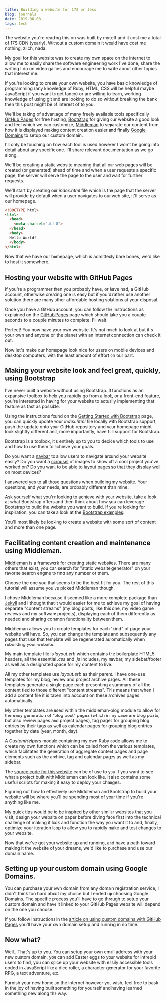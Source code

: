 ```yaml
---
title: Building a website for 17$ or less
blog: journals
date: 2019-06-08
tags: tech
---
```

The website you're reading this on was built by myself and it cost me a total of 17$ CDN (yearly). Without a custom domain it would have cost me nothing, zilch, nada.

My goal for this website was to create my own space on the internet to allow me to easily share the software engineering work I've done, share the writing I do on video games and encourage me to write about other topics that interest me.

If you're looking to create your own website, you have basic knowledge of programming (any knowledge of Ruby, HTML, CSS will be helpful maybe JavaScript if you want to get fancy) or are willing to learn, working knowledge of using git and are looking to do so without breaking the bank then this post might be of interest of to you.

We'll be taking of advantage of many freely available tools specifically [GitHub Pages](https://pages.github.com/) for free hosting, [Bootstrap](https://getbootstrap.com/) for giving our website a good look and feel which we can customize, [Middleman](https://middlemanapp.com/) to separate our content from how it is displayed making content creation easier and finally [Google Domains](https://domains.google/#/) to setup our custom domain.

I'll only be touching on how each tool is used however I won't be going into detail about any specific one. I'll share relevant documentation as we go along.

We'll be creating a static website meaning that all our web pages will be created (or generated) ahead of time and when a user requests a specific page, the server will serve the page to the user and wait for further requests.

We'll start by creating our _index.html_ file which is the page that the server will provide by default when a user navigates to our web site, it'll serve as our homepage.

~~~ html
<!DOCTYPE html>
<html>
  <head>
    <meta charset="utf-8">
  </head>
  <body>
  Hello World!
  </body>
</html>
~~~

Now that we have our homepage, which is admittedly bare bones, we'd like to host it somewhere.

## Hosting your website with GitHub Pages

If you're a programmer then you probably have, or have had, a GitHub account, otherwise creating one is easy but if you'd rather use another solution there are many other affordable hosting solutions at your disposal.

Once you have a GitHub account, you can follow the instructions as explained on the [GitHub Pages](https://pages.github.com/) page which should take you a couple seconds to a couple minutes to complete. I'll wait.

Perfect! You now have your own website. It's not much to look at but it's your own and anyone on the planet with an internet connection can check it out.

Now let's make our homepage look nice for users on mobile devices and desktop computers, with the least amount of effort on our part.

## Making your website look and feel great, quickly, using Bootstrap

I've never built a website without using Bootstrap. It functions as an expansive toolbox to help you rapidly go from a look, or a front-end feature, you're interested in having for your website to actually implementing that feature as fast as possible.

Using the instructions found on the [Getting Started with Bootstrap](https://getbootstrap.com/docs/4.3/getting-started/introduction/) page, you can quickly update your _index.html_ file locally with Bootstrap support, push the update onto your GitHub repository and your homepage might look slightly different and, more importantly, have full support for Bootstrap.

Bootstrap is a toolbox, it's entirely up to you to decide which tools to use and how to use them to achieve your goals.

Do you want a [navbar](https://getbootstrap.com/docs/4.0/components/navbar/) to allow users to navigate around your website easily? Do you want a [carousel](https://getbootstrap.com/docs/4.0/components/carousel/) of images to show off a cool project you've worked on? Do you want to be able to layout [pages so that they display well](https://getbootstrap.com/docs/4.0/layout/overview/) on most devices?

I answered yes to all those questions when building my website. Your questions, and your needs, are probably different than mine.

Ask yourself what you're looking to achieve with your website, take a look at what Bootstrap offers and then think about how you can leverage Bootstrap to build the website you want to build. If you're looking for inspiration, you can take a look at the [Bootstrap examples](https://getbootstrap.com/docs/4.0/examples/).

You'll most likely be looking to create a website with some sort of content and more than one page.

## Facilitating content creation and maintenance using Middleman.

[Middleman](https://middlemanapp.com/) is a framework for creating static websites. There are many others that exist, you can search for "static website generator" on your favorite search engine to find any number of them.

Choose the one you that seems to be the best fit for you. The rest of this tutorial will assume you've picked Middleman though.

I chose Middleman because it seemed like a more complete package than [Jekyll](https://jekyllrb.com/) and I thought that it would easier for me to achieve my goal of having separate "content streams" (my blog posts, like this one, my video game reviews and my software projects), displaying each of them differently as needed and sharing common functionality between them.

Middleman allows you to create templates for each "kind" of page your website will have. So, you can change the template and subsequently any pages that use that template will be regenerated automatically when rebuilding your website.

My main template file is _layout.erb_ which contains the boilerplate HTML5 headers, all the essential _.css_ and _.js_ includes, my navbar, my sidebar/footer as well as a designated space for my content to live.

All my other templates use _layout.erb_ as their parent. I have one-use templates for my blog, review and project archive pages. All these templates generate a single page each presenting a summary of all the content tied to those different "content streams". This means that when I add a content file it is taken into account on these archives pages automatically.

My other templates are used within the middleman-blog module to allow for the easy generation of "blog post" pages (which in my case are blog posts, but also review pages and project pages), tag pages for grouping blog entries by their tags as well as calendar pages for grouping blog entries together by date (year, month, day).

A _CustomHelpers_ module containing my own Ruby code allows me to create my own functions which can be called from the various templates, which facilitates the generation of aggregate content pages and page elements such as the archive, tag and calendar pages as well as my sidebar.

The [source code for this website](https://github.com/KeikakuB/personal-website) can be of use to you if you want to see what a project built with Middleman can look like. It also contains some useful scripts for making it easy to deploy your changes.

Figuring out how to effectively use Middleman and Bootstrap to build your website will be where you'll be spending most of your time if you're anything like me.

My quick tips would be to be inspired by other similar websites that you visit, design your website on paper before diving face first into the technical challenge of making it look and function the way you want it to and, finally, optimize your iteration loop to allow you to rapidly make and test changes to your website.

Now that we've got your website up and running, and have a path toward making it the website of your dreams, we'd like to purchase and use our domain name.

## Setting up your custom domain using Google Domains.

You can purchase your own domain from any domain registration service, I didn't think too hard about my choice but I ended up choosing Google Domains. The specific process you'll have to go through to setup your custom domain and have it linked to your GitHub Pages website will depend on the one you choose.

If you follow instructions in the [article on using custom domains with GitHub Pages](https://help.github.com/en/articles/using-a-custom-domain-with-github-pages) you'll have your own domain setup and running in no time.

## Now what?

Well.. That's up to you. You can setup your own email address with your new custom domain, you can add Easter eggs to your website for intrepid users to find, you can spice up your website with easily accessible tools coded in JavaScript like a dice roller, a character generator for your favorite RPG, a text adventure, etc.

Furnish your new home on the internet however you wish, feel free to bask in the joy of having built something for yourself and having learned something new along the way.
